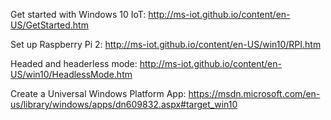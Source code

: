 Get started with Windows 10 IoT: http://ms-iot.github.io/content/en-US/GetStarted.htm

Set up Raspberry Pi 2: http://ms-iot.github.io/content/en-US/win10/RPI.htm

Headed and headerless mode: http://ms-iot.github.io/content/en-US/win10/HeadlessMode.htm

Create a Universal Windows Platform App: https://msdn.microsoft.com/en-us/library/windows/apps/dn609832.aspx#target_win10
